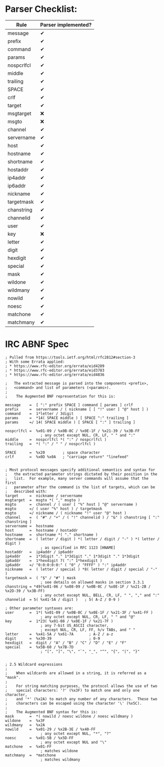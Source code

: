 # Parser Checklist:
| Rule       | Parser implemented?  |
| ---------- | -------------------- |
| message    |          ✔           |
| prefix     |          ✔           |
| command    |          ✔           |
| params     |          ✔           |
| nospcrlfcl |          ✔           |
| middle     |          ✔           |
| trailing   |          ✔           |
| SPACE      |          ✔           |
| crlf       |          ✔           |
| target     |          ✔           |
| msgtarget  |          ❌          |
| msgto      |          ❌          |
| channel    |          ✔           |
| servername |          ✔           |
| host       |          ✔           |
| hostname   |          ✔           |
| shortname  |          ✔           |
| hostaddr   |          ✔           |
| ip4addr    |          ✔           |
| ip6addr    |          ✔           |
| nickname   |          ✔           |
| targetmask |          ✔           |
| chanstring |          ✔           |
| channelid  |          ✔           |
| user       |          ✔           |
| key        |          ❌          |
| letter     |          ✔           |
| digit      |          ✔           |
| hexdigit   |          ✔           |
| special    |          ✔           |
| mask       |          ✔           |
| wildone    |          ✔           |
| wildmany   |          ✔           |
| nowild     |          ✔           |
| noesc      |          ✔           |
| matchone   |          ✔           |
| matchmany  |          ✔           |

# IRC ABNF Spec
```
; Pulled from https://tools.ietf.org/html/rfc2812#section-3
; With some Errata applied:
; * https://www.rfc-editor.org/errata/eid4289
; * https://www.rfc-editor.org/errata/eid3783
; * https://www.rfc-editor.org/errata/eid4836

;   The extracted message is parsed into the components <prefix>,
;   <command> and list of parameters (<params>).
;
;    The Augmented BNF representation for this is:

message    =  [ ":" prefix SPACE ] command [ params ] crlf
prefix     =  servername / ( nickname [ [ "!" user ] "@" host ] )
command    =  1*letter / 3digit
params     =  *14( SPACE middle ) [ SPACE ":" trailing ]
params     =/ 14( SPACE middle ) [ SPACE [ ":" ] trailing ]

nospcrlfcl =  %x01-09 / %x0B-0C / %x0E-1F / %x21-39 / %x3B-FF
                ; any octet except NUL, CR, LF, " " and ":"
middle     =  nospcrlfcl *( ":" / nospcrlfcl )
trailing   =  *( ":" / " " / nospcrlfcl )

SPACE      =  %x20        ; space character
crlf       =  %x0D %x0A   ; "carriage return" "linefeed"


; Most protocol messages specify additional semantics and syntax for
;   the extracted parameter strings dictated by their position in the
;   list.  For example, many server commands will assume that the first
;   parameter after the command is the list of targets, which can be
;   described with:
target     =  nickname / servername
msgtarget  =  msgto *( "," msgto )
msgto      =  channel / ( user [ "%" host ] "@" servername )
msgto      =/ ( user "%" host ) / targetmask
msgto      =/ nickname / ( nickname "!" user "@" host )
channel    =  ( "#" / "+" / ( "!" channelid ) / "&" ) chanstring [ ":" chanstring ]
servername =  hostname
host       =  hostname / hostaddr
hostname   =  shortname *( "." shortname )
shortname  =  ( letter / digit ) *( letter / digit / "-" ) *( letter / digit )
                ; as specified in RFC 1123 [HNAME]
hostaddr   =  ip4addr / ip6addr
ip4addr    =  1*3digit "." 1*3digit "." 1*3digit "." 1*3digit
ip6addr    =  1*hexdigit 7( ":" 1*hexdigit )
ip6addr    =/ "0:0:0:0:0:" ( "0" / "FFFF" ) ":" ip4addr
nickname   =  ( letter / special ) *8( letter / digit / special / "-" )
targetmask =  ( "$" / "#" ) mask
                ; see details on allowed masks in section 3.3.1
chanstring = *49(%x01-06 / %x08-09 / %x0B-0C / %x0E-1F / %x21-2B / %x2D-39 / %x3B-FF)
                ; any octet except NUL, BELL, CR, LF, " ", "," and ":"
channelid  = 5( %x41-5A / digit )   ; 5( A-Z / 0-9 )

; Other parameter syntaxes are:
user       =  1*( %x01-09 / %x0B-0C / %x0E-1F / %x21-3F / %x41-FF )
                ; any octet except NUL, CR, LF, " " and "@"
key        =  1*23( %x01-08 / %x0E-1F / %x21-7F )
                ; any 7-bit US_ASCII character,
                ; except NUL, CR, LF, FF, h/v TABs, and " "
letter     =  %x41-5A / %x61-7A       ; A-Z / a-z
digit      =  %x30-39                 ; 0-9
hexdigit   =  digit / "A" / "B" / "C" / "D" / "E" / "F"
special    =  %x5B-60 / %x7B-7D
                ; "[", "]", "\", "`", "_", "^", "{", "|", "}"


; 2.5 Wildcard expressions
;
;    When wildcards are allowed in a string, it is referred as a "mask".
;
;    For string matching purposes, the protocol allows the use of two
;    special characters: '?' (%x3F) to match one and only one character,
;    and '*' (%x2A) to match any number of any characters.  These two
;    characters can be escaped using the character '\' (%x5C).
;
;    The Augmented BNF syntax for this is:
mask       =  *( nowild / noesc wildone / noesc wildmany )
wildone    =  %x3F
wildmany   =  %x2A
nowild     =  %x01-29 / %x2B-3E / %x40-FF
                ; any octet except NUL, "*", "?"
noesc      =  %x01-5B / %x5D-FF
                ; any octet except NUL and "\"
matchone   =  %x01-FF
                ; matches wildone
matchmany  =  *matchone
                ; matches wildmany
```
